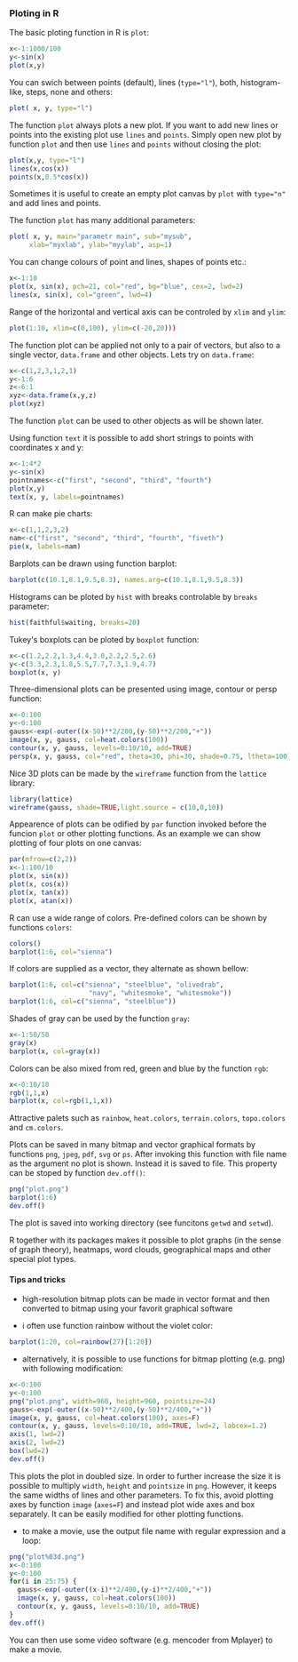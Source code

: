 ### Ploting in R
The basic ploting function in R is `plot`:
```R
x<-1:1000/100
y<-sin(x)
plot(x,y)
```
You can swich between points (default), lines (`type="l"`), both, histogram-like, steps, none and others:
```R
plot( x, y, type="l")
```
The function `plot` always plots a new plot. If you want to add new lines or points into the existing plot use `lines` and `points`. Simply open new plot by function `plot` and then use `lines` and `points` without closing the plot:
```R
plot(x,y, type="l")
lines(x,cos(x))
points(x,0.5*cos(x))
```
Sometimes it is useful to create an empty plot canvas by `plot` with `type="n"` and add lines and points.

The function `plot` has many additional parameters:
```R
plot( x, y, main="parametr main", sub="mysub",
     xlab="myxlab", ylab="myylab", asp=1)
```
You can change colours of point and lines, shapes of points etc.:
```R
x<-1:10
plot(x, sin(x), pch=21, col="red", bg="blue", cex=2, lwd=2)
lines(x, sin(x), col="green", lwd=4)
```
Range of the horizontal and vertical axis can be controled by `xlim` and `ylim`:
```R
plot(1:10, xlim=c(0,100), ylim=c(-20,20)))
```
The function plot can be applied not only to a pair of vectors, but also to a single vector, `data.frame` and other objects. Lets try on `data.frame`:
```R
x<-c(1,2,3,1,2,1)
y<-1:6
z<-6:1
xyz<-data.frame(x,y,z)
plot(xyz)
```
The function `plot` can be used to other objects as will be shown later.

Using function `text` it is possible to add short strings to points with coordinates x and y:
```R
x<-1:4*2
y<-sin(x)
pointnames<-c("first", "second", "third", "fourth")
plot(x,y)
text(x, y, labels=pointnames)
```
R can make pie charts:
```R
x<-c(1,1,2,3,2)
nam<-c("first", "second", "third", "fourth", "fiveth")
pie(x, labels=nam)
```
Barplots can be drawn using function barplot:
```R
barplot(c(10.1,8.1,9.5,8.3), names.arg=c(10.1,8.1,9.5,8.3))
```
Histograms can be ploted by `hist` with breaks controlable by `breaks` parameter:
```R
hist(faithful$waiting, breaks=20)
```
Tukey's boxplots can be ploted by `boxplot` function:
```R
x<-c(1.2,2.2,1.3,4.4,3.0,2.2,2.5,2.6)
y<-c(3.3,2.3,1.8,5.5,7.7,7.3,1.9,4.7)
boxplot(x, y)
```
Three-dimensional plots can be presented using image, contour or persp function:
```R
x<-0:100
y<-0:100
gauss<-exp(-outer((x-50)**2/200,(y-50)**2/200,"+"))
image(x, y, gauss, col=heat.colors(100))
contour(x, y, gauss, levels=0:10/10, add=TRUE)
persp(x, y, gauss, col="red", theta=30, phi=30, shade=0.75, ltheta=100)
```
Nice 3D plots can be made by the `wireframe` function from the `lattice` library:
```R
library(lattice)
wireframe(gauss, shade=TRUE,light.source = c(10,0,10))
```
Appearence of plots can be odified by `par` function invoked before the funcion `plot` or other plotting functions. As an example we can show plotting of four plots on one canvas:
```R
par(mfrow=c(2,2))
x<-1:100/10
plot(x, sin(x))
plot(x, cos(x))
plot(x, tan(x))
plot(x, atan(x))
```
R can use a wide range of colors. Pre-defined colors can be shown by functions `colors`:
```R
colors()
barplot(1:6, col="sienna")
```
If colors are supplied as a vector, they alternate as shown bellow:
```R
barplot(1:6, col=c("sienna", "steelblue", "olivedrab",
                    "navy", "whitesmoke", "whitesmoke"))
barplot(1:6, col=c("sienna", "steelblue"))
```
Shades of gray can be used by the function `gray`:
```R
x<-1:50/50
gray(x)
barplot(x, col=gray(x))
```
Colors can be also mixed from red, green and blue by the function `rgb`:
```R
x<-0:10/10
rgb(1,1,x)
barplot(x, col=rgb(1,1,x))
```
Attractive palets such as `rainbow`, `heat.colors`, `terrain.colors`, `topo.colors` and `cm.colors`.

Plots can be saved in many bitmap and vector graphical formats by functions `png`, `jpeg`, `pdf`, `svg` or `ps`. After invoking this function with file name as the argument no plot is shown. Instead it is saved to file. This property can be stoped by function `dev.off()`:
```R
png("plot.png")
barplot(1:6)
dev.off()
```
The plot is saved into working directory (see funcitons `getwd` and `setwd`).

R together with its packages makes it possible to plot graphs (in the sense of graph theory), heatmaps, word clouds, geographical maps and other special plot types.

#### Tips and tricks
* high-resolution bitmap plots can be made in vector format and then converted to bitmap using your favorit graphical software

* i often use function rainbow without the violet color:
```R
barplot(1:20, col=rainbow(27)[1:20])
```

* alternatively, it is possible to use functions for bitmap plotting (e.g. png) with following modification:
```R
x<-0:100
y<-0:100
png("plot.png", width=960, height=960, pointsize=24)
gauss<-exp(-outer((x-50)**2/400,(y-50)**2/400,"+"))
image(x, y, gauss, col=heat.colors(100), axes=F)
contour(x, y, gauss, levels=0:10/10, add=TRUE, lwd=2, labcex=1.2)
axis(1, lwd=2)
axis(2, lwd=2)
box(lwd=2)
dev.off()
```
This plots the plot in doubled size. In order to further increase the size it is possible to multiply `width`, `height` and `pointsize` in `png`. However, it keeps the same widths of lines and other parameters. To fix this, avoid plotting axes by function `image` (`axes=F`) and instead plot wide axes and box separately. It can be easily modified for other plotting functions.

* to make a movie, use the output file name with regular expression and a loop:
```R
png("plot%03d.png")
x<-0:100
y<-0:100
for(i in 25:75) {
  gauss<-exp(-outer((x-i)**2/400,(y-i)**2/400,"+"))
  image(x, y, gauss, col=heat.colors(100))
  contour(x, y, gauss, levels=0:10/10, add=TRUE)
}
dev.off()
```
You can then use some video software (e.g. mencoder from Mplayer) to make a movie.
